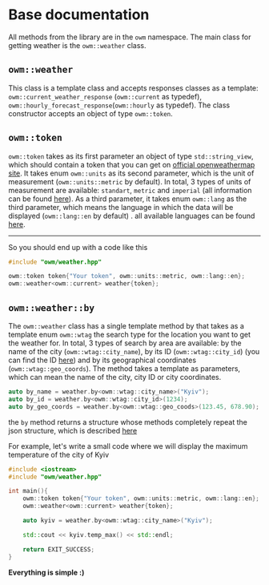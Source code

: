 Base documentation
==================

All methods from the library are in the `owm` namespace. The main class for getting weather is the `owm::weather` class.

`owm::weather`
--------------
This class is a template class and accepts responses classes as a template: `owm::current_weather_response` (`owm::current` as typedef), `owm::hourly_forecast_response`(`owm::hourly` as typedef).
The class constructor accepts an object of type `owm::token`.

`owm::token`
------------
`owm::token` takes as its first parameter an object of type `std::string_view`, which should contain a token that you can get on [official openweathermap site](https://openweathermap.org/). It takes enum `owm::units` as its second parameter, which is the unit of measurement (`owm::units::metric` by default). In total, 3 types of units of measurement are available: `standart`, `metric` and `imperial` (all information can be found [here](https://openweathermap.org/current#data)). As a third parameter, it takes enum `owm::lang` as the third parameter, which means the language in which the data will be displayed (`owm::lang::en` by default) . all available languages can be found [here](https://openweathermap.org/current#multi).

-----
So you should end up with a code like this

```cpp
#include "owm/weather.hpp"

owm::token token{"Your token", owm::units::metric, owm::lang::en};
owm::weather<owm::current> weather{token};
```

`owm::weather::by`
------------------
The `owm::weather` class has a single template method by that takes as a template enum `owm::wtag` the search type for the location you want to get the weather for. In total, 3 types of search by area are available: by the name of the city (`owm::wtag::city_name`), by its ID (`owm::wtag::city_id`) (you can find the ID [here](http://bulk.openweathermap.org/sample/)) and by its geographical coordinates (`owm::wtag::geo_coords`).
The method takes a template as parameters, which can mean the name of the city, city ID or city coordinates.
```cpp
auto by_name = weather.by<owm::wtag::city_name>("Kyiv");
auto by_id = weather.by<owm::wtag::city_id>(1234);
auto by_geo_coords = weather.by<owm::wtag::geo_coods>(123.45, 678.90);
```
the `by` method returns a structure whose methods completely repeat the json structure, which is described [here](https://openweathermap.org/current#current_JSON)

For example, let's write a small code where we will display the maximum temperature of the city of Kyiv
```cpp
#include <iostream>
#include "owm/weather.hpp"

int main(){
    owm::token token{"Your token", owm::units::metric, owm::lang::en};
    owm::weather<owm::current> weather{token};

    auto kyiv = weather.by<owm::wtag::city_name>("Kyiv");

    std::cout << kyiv.temp_max() << std::endl;

    return EXIT_SUCCESS;
}
```
**Everything is simple :)**